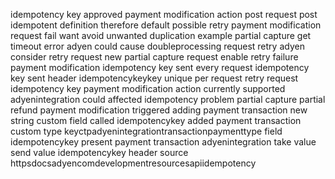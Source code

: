idempotency key approved payment modification action post request post idempotent definition therefore default possible retry payment modification request fail want avoid unwanted duplication example partial capture get timeout error adyen could cause doubleprocessing request retry adyen consider retry request new partial capture request enable retry failure payment modification idempotency key sent every request idempotency key sent header idempotencykeykey unique per request retry request idempotency key payment modification action currently supported adyenintegration could affected idempotency problem partial capture partial refund payment modification triggered adding payment transaction new string custom field called idempotencykey added payment transaction custom type keyctpadyenintegrationtransactionpaymenttype field idempotencykey present payment transaction adyenintegration take value send value idempotencykey header source httpsdocsadyencomdevelopmentresourcesapiidempotency